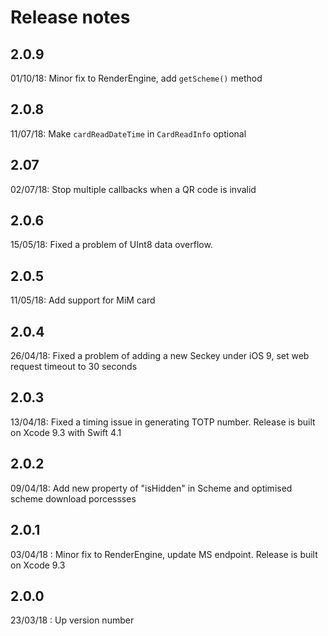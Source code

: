 # Release notes

## 2.0.9
01/10/18: Minor fix to RenderEngine, add `getScheme()` method 

## 2.0.8
11/07/18: Make `cardReadDateTime` in `CardReadInfo` optional

## 2.07
02/07/18: Stop multiple callbacks when a QR code is invalid

## 2.0.6
15/05/18: Fixed a problem of UInt8 data overflow.

## 2.0.5
11/05/18: Add support for MiM card

## 2.0.4
26/04/18: Fixed a problem of adding a new Seckey under iOS 9, set web request timeout to 30 seconds

## 2.0.3
13/04/18: Fixed a timing issue in generating TOTP number. Release is built on Xcode 9.3 with Swift 4.1

## 2.0.2
09/04/18: Add new property of "isHidden" in Scheme and optimised scheme download porcessses

## 2.0.1
03/04/18 :  Minor fix to RenderEngine, update MS endpoint. Release is built on Xcode 9.3

## 2.0.0
23/03/18 : Up version number

